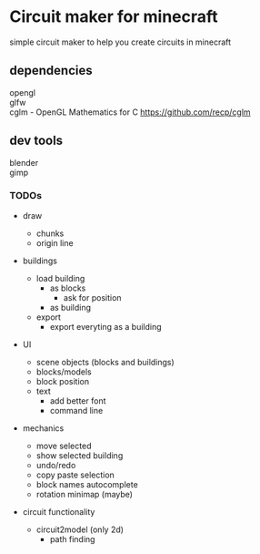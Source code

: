 # Circuit maker for minecraft
simple circuit maker to help you create circuits in minecraft

## dependencies
opengl </br>
glfw </br>
cglm - OpenGL Mathematics for C <https://github.com/recp/cglm> </br>

## dev tools
blender </br>
gimp </br>

### TODOs
- draw 
    - chunks
    - origin line

- buildings
    - load building
        - as blocks
            - ask for position
        - as building
    - export
        - export everyting as a building

- UI
    - scene objects (blocks and buildings)
    - blocks/models
    - block position
    - text
        - add better font
        - command line

- mechanics
    - move selected
    - show selected building
    - undo/redo
    - copy paste selection
    - block names autocomplete
    - rotation minimap (maybe)

- circuit functionality
    - circuit2model (only 2d)
        - path finding
